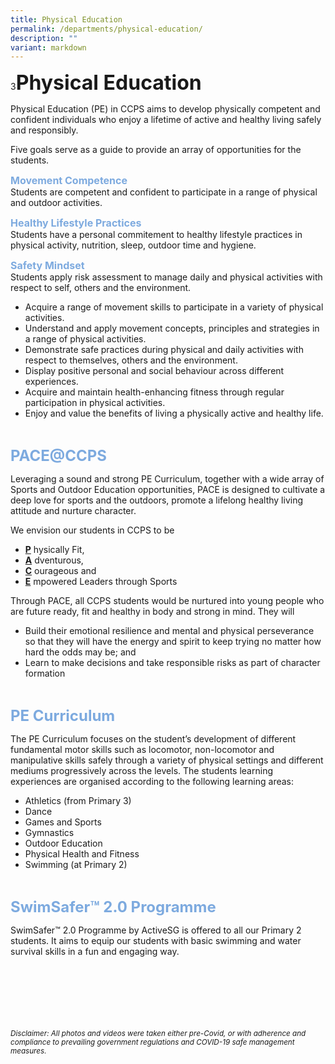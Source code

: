 ```yaml
---
title: Physical Education
permalink: /departments/physical-education/
description: ""
variant: markdown
---
```

3<b><font size="6">Physical Education</font></b>

Physical Education (PE) in CCPS aims to develop physically competent and confident individuals who enjoy a lifetime of active and healthy living safely and responsibly.

Five goals serve as a guide to provide an array of opportunities for the students.

<b><font size="3" color="#7daadf">Movement Competence</font></b><br>
Students are competent and confident to participate in a range of physical and outdoor activities.<br>

<b><font size="3" color="#7daadf">Healthy Lifestyle Practices</font></b><br>
Students have a personal commitement to healthy lifestyle practices in physical activity, nutrition, sleep, outdoor time and hygiene.

<b><font size="3" color="#7daadf">Safety Mindset</font></b><br>
Students apply risk assessment to manage daily and physical activities with respect to self, others and the environment.



*   Acquire a range of movement skills to participate in a variety of physical activities.
*   Understand and apply movement concepts, principles and strategies in a range of physical activities.
*   Demonstrate safe practices during physical and daily activities with respect to themselves, others and the environment.
*   Display positive personal and social behaviour across different experiences.
*   Acquire and maintain health-enhancing fitness through regular participation in physical activities.
*   Enjoy and value the benefits of living a physically active and healthy life.

<br>

<b><font size="5" color="#7daadf">PACE@CCPS</font></b>
  
Leveraging a sound and strong PE Curriculum, together with a wide array of Sports and Outdoor Education opportunities, PACE is designed to cultivate a deep love for sports and the outdoors, promote a lifelong healthy living attitude and nurture character.  
  
We envision our students in CCPS to be  
  
*   <b><u>P</u></b> hysically Fit,
*   <b><u>A</u></b> dventurous,
*   <b><u>C</u></b> ourageous and
*   <b><u>E</u></b> mpowered Leaders through Sports
  
Through PACE, all CCPS students would be nurtured into young people who are future ready, fit and healthy in body and strong in mind. They will  
  
*   Build their emotional resilience and mental and physical perseverance so that they will have the energy and spirit to keep trying no matter how hard the odds may be; and
*   Learn to make decisions and take responsible risks as part of character formation

<br>

<b><font size="5" color="#7daadf">PE Curriculum</font></b>
  
The PE Curriculum focuses on the student’s development of different fundamental motor skills such as locomotor, non-locomotor and manipulative skills safely through a variety of physical settings and different mediums progressively across the levels. The students learning experiences are organised according to the following learning areas:  
  

*   Athletics (from Primary 3)
*   Dance
*   Games and Sports
*   Gymnastics
*   Outdoor Education
*   Physical Health and Fitness
*   Swimming (at Primary 2)

<br>

<b><font size="5" color="#7daadf">SwimSafer™ 2.0 Programme</font></b>
  
SwimSafer™ 2.0 Programme by ActiveSG is offered to all our Primary 2 students. It aims to equip our students with basic swimming and water survival skills in a fun and engaging way.


<br><br><br><br><br><br>
<sup>_Disclaimer: All photos and videos were taken either pre-Covid, or with adherence and compliance to prevailing government regulations and COVID-19 safe management measures._</sup>